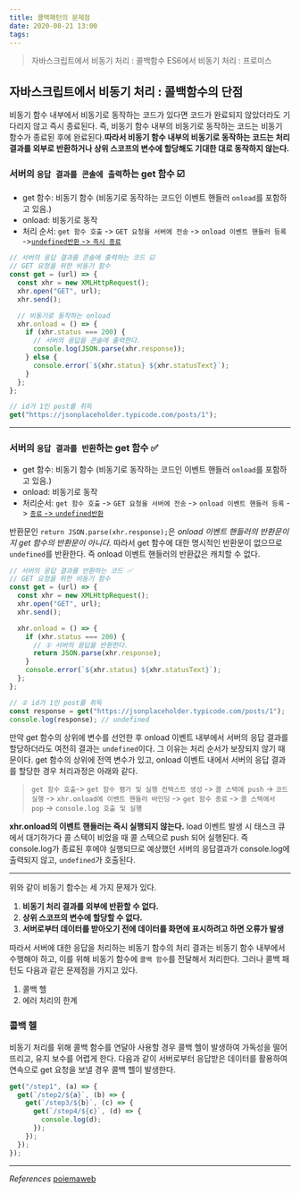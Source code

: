 ```yaml
---
title: 콜백패턴의 문제점
date: 2020-08-21 13:00
tags:
---
```


> 자바스크립트에서 비동기 처리 : 콜백함수
> ES6에서 비동기 처리 : 프로미스

## 자바스크립트에서 비동기 처리 : 콜백함수의 **단점**

비동기 함수 내부에서 비동기로 동작하는 코드가 있다면 코드가 완료되지 않았더라도 기다리지 않고 즉시 종료된다. 즉, 비동기 함수 내부의 비동기로 동작하는 코드는 비동기 함수가 종료된 후에 완료된다.**따라서 비동기 함수 내부의 비동기로 동작하는 코드는 처리 결과를 외부로 반환하거나 상위 스코프의 변수에 할당해도 기대한 대로 동작하지 않는다.**

### 서버의 `응답 결과를 콘솔에 출력`하는 get 함수 ☑️

- get 함수: 비동기 함수 (비동기로 동작하는 코드인 이벤트 핸들러 `onload`를 포함하고 있음.)
- onload: 비동기로 동작
- 처리 순서: `get 함수 호출` -> `GET 요청을 서버에 전송` -> `onload 이벤트 핸들러 등록` -><u>`undefined반환` -> `즉시 종료`</u>

```javascript
// 서버의 응답 결과를 콘솔에 출력하는 코드 ☑️
// GET 요청을 위한 비동기 함수
const get = (url) => {
  const xhr = new XMLHttpRequest();
  xhr.open("GET", url);
  xhr.send();

  // 비동기로 동작하는 onload
  xhr.onload = () => {
    if (xhr.status === 200) {
      // 서버의 응답을 콘솔에 출력한다.
      console.log(JSON.parse(xhr.response));
    } else {
      console.error(`${xhr.status} ${xhr.statusText}`);
    }
  };
};

// id가 1인 post를 취득
get("https://jsonplaceholder.typicode.com/posts/1");
```

---

### 서버의 `응답 결과를 반환`하는 get 함수 ✅

- get 함수: 비동기 함수 (비동기로 동작하는 코드인 이벤트 핸들러 `onload`를 포함하고 있음.)
- onload: 비동기로 동작
- 처리순서: `get 함수 호출` -> `GET 요청을 서버에 전송` -> `onload 이벤트 핸들러 등록` -> <u>`종료` -> `undefined반환`</u>

반환문인 `return JSON.parse(xhr.response);`은 _onload 이벤트 핸들러의 반환문이지 get 함수의 반환문이 아니다._ 따라서 get 함수에 대한 명시적인 반환문이 없으므로 `undefined`를 반환한다. 즉 onload 이벤트 핸들러의 반환값은 캐치할 수 없다.

```javascript
// 서버의 응답 결과를 반환하는 코드 ✅
// GET 요청을 위한 비동기 함수
const get = (url) => {
  const xhr = new XMLHttpRequest();
  xhr.open("GET", url);
  xhr.send();

  xhr.onload = () => {
    if (xhr.status === 200) {
      // ① 서버의 응답을 반환한다.
      return JSON.parse(xhr.response);
    }
    console.error(`${xhr.status} ${xhr.statusText}`);
  };
};

// ② id가 1인 post를 취득
const response = get("https://jsonplaceholder.typicode.com/posts/1");
console.log(response); // undefined
```

만약 get 함수의 상위에 변수를 선언한 후 onload 이벤트 내부에서 서버의 응답 결과를 할당하더라도 여전히 결과는 `undefined`이다. 그 이유는 처리 순서가 보장되지 않기 때문이다. get 함수의 상위에 전역 변수가 있고, onload 이벤트 내에서 서버의 응답 결과를 할당한 경우 처리과정은 아래와 같다.

> `get 함수 호출`-> `get 함수 평가 및 실행 컨텍스트 생성` -> `콜 스택에 push` -> `코드 실행` -> `xhr.onload에 이벤트 핸들러 바인딩` -> `get 함수 종료` -> `콜 스텍에서 pop` -> `console.log 호출 및 실행`

**xhr.onload의 이벤트 핸들러는 즉시 실행되지 않는다.** load 이벤트 발생 시 태스크 큐에서 대기하가다 콜 스텍이 비었을 때 콜 스텍으로 push 되어 실행된다. 즉 console.log가 종료된 후에야 실행되므로 예상했던 서버의 응답결과가 console.log에 출력되지 않고, `undefined`가 호출된다.

---

위와 같이 비동기 함수는 세 가지 문제가 있다.

1. **비동기 처리 결과를 외부에 반환할 수 없다.**
2. **상위 스코프의 변수에 할당할 수 없다.**
3. **서버로부터 데이터를 받아오기 전에 데이터를 화면에 표시하려고 하면 오류가 발생**

따라서 서버에 대한 응답을 처리하는 비동기 함수의 처리 결과는 비동기 함수 내부에서 수행해야 하고, 이를 위해 비동기 함수에 `콜백 함수`를 전달해서 처리한다. 그러나 콜백 패턴도 다음과 같은 문제점을 가지고 있다.

1. 콜백 헬
2. 에러 처리의 한계

### 콜백 헬

비동기 처리를 위해 콜백 함수를 연달아 사용할 경우 콜백 헬이 발생하여 가독성을 떨어뜨리고, 유지 보수를 어렵게 한다. 다음과 같이 서버로부터 응답받은 데이터를 활용하여 연속으로 get 요청을 보낼 경우 콜백 헬이 발생한다.

```javascript
get("/step1", (a) => {
  get(`/step2/${a}`, (b) => {
    get(`/step3/${b}`, (c) => {
      get(`/step4/${c}`, (d) => {
        console.log(d);
      });
    });
  });
});
```

---

_References_
[poiemaweb](https://poiemaweb.com/fastcampus/promise)
